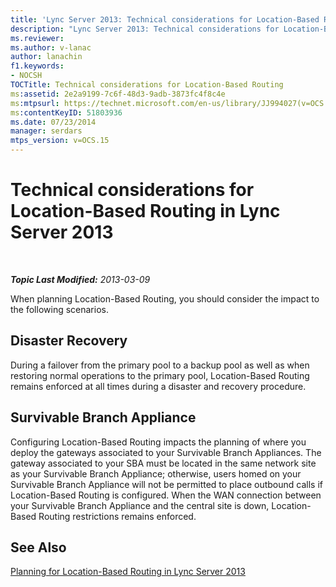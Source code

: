 ```yaml
---
title: 'Lync Server 2013: Technical considerations for Location-Based Routing'
description: "Lync Server 2013: Technical considerations for Location-Based Routing."
ms.reviewer: 
ms.author: v-lanac
author: lanachin
f1.keywords:
- NOCSH
TOCTitle: Technical considerations for Location-Based Routing
ms:assetid: 2e2a9199-7c6f-48d3-9adb-3873fc4f8c4e
ms:mtpsurl: https://technet.microsoft.com/en-us/library/JJ994027(v=OCS.15)
ms:contentKeyID: 51803936
ms.date: 07/23/2014
manager: serdars
mtps_version: v=OCS.15
---
```


# Technical considerations for Location-Based Routing in Lync Server 2013

<div data-xmlns="http://www.w3.org/1999/xhtml">

<div class="topic" data-xmlns="http://www.w3.org/1999/xhtml" data-msxsl="urn:schemas-microsoft-com:xslt" data-cs="https://msdn.microsoft.com/">

<div data-asp="https://msdn2.microsoft.com/asp">



</div>

<div id="mainSection">

<div id="mainBody">

<span> </span>

_**Topic Last Modified:** 2013-03-09_

When planning Location-Based Routing, you should consider the impact to the following scenarios.

<div>

## Disaster Recovery

During a failover from the primary pool to a backup pool as well as when restoring normal operations to the primary pool, Location-Based Routing remains enforced at all times during a disaster and recovery procedure.

</div>

<div>

## Survivable Branch Appliance

Configuring Location-Based Routing impacts the planning of where you deploy the gateways associated to your Survivable Branch Appliances. The gateway associated to your SBA must be located in the same network site as your Survivable Branch Appliance; otherwise, users homed on your Survivable Branch Appliance will not be permitted to place outbound calls if Location-Based Routing is configured. When the WAN connection between your Survivable Branch Appliance and the central site is down, Location-Based Routing restrictions remains enforced.

</div>

<div>

## See Also


[Planning for Location-Based Routing in Lync Server 2013](lync-server-2013-planning-for-location-based-routing.md)  
  

</div>

</div>

<span> </span>

</div>

</div>

</div>

